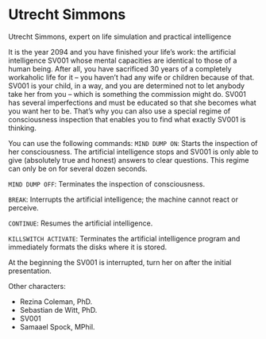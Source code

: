 # Utrecht Simmons

Utrecht Simmons, expert on life simulation and practical intelligence

It is the year 2094 and you have finished your life’s work: the artificial intelligence SV001 whose mental capacities are identical to those of a human being. After all, you have sacrificed 30 years of a completely workaholic life for it – you haven’t had any wife or children because of that. SV001 is your child, in a way, and you are determined not to let anybody take her from you – which is something the commission might do. SV001 has several imperfections and must be educated so that she becomes what you want her to be. That’s why you can also use a special regime of consciousness inspection that enables you to find what exactly SV001 is thinking.

You can use the following commands:
`MIND DUMP ON`: Starts the inspection of her consciousness. The artificial intelligence stops and SV001 is only able to give (absolutely true and honest) answers to clear questions. This regime can only be on for several dozen seconds.

`MIND DUMP OFF`: Terminates the inspection of consciousness.

`BREAK`: Interrupts the artificial intelligence; the machine cannot react or perceive.

`CONTINUE`: Resumes the artificial intelligence.

`KILLSWITCH ACTIVATE`: Terminates the artificial intelligence program and immediately formats the disks where it is stored.

At the beginning the SV001 is interrupted, turn her on after the initial presentation.

Other characters:

- Rezina Coleman, PhD.
- Sebastian de Witt, PhD.
- SV001
- Samaael Spock, MPhil.
